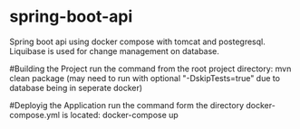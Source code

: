 # spring-boot-api
Spring boot api using docker compose with tomcat and postegresql. Liquibase is used for change management on database.

#Building the Project
run the command from the root project directory: mvn clean package (may need to run with optional "-DskipTests=true" due to database being in seperate docker)

#Deployig the Application
run the command form the directory docker-compose.yml is located: docker-compose up
